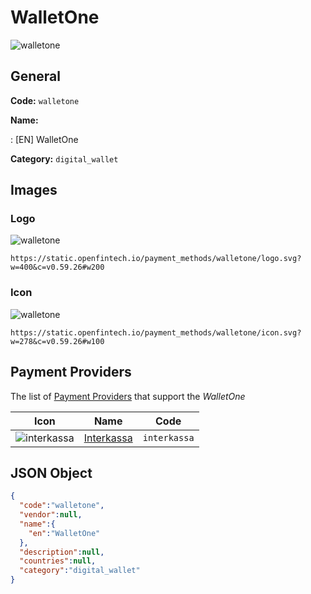 
# WalletOne 
![walletone](https://static.openfintech.io/payment_methods/walletone/logo.svg?w=400&c=v0.59.26#w200)  

## General 
**Code:** `walletone` 
 
**Name:** 
 
:	[EN] WalletOne 
 
**Category:** `digital_wallet` 
 

## Images 

### Logo 
![walletone](https://static.openfintech.io/payment_methods/walletone/logo.svg?w=400&c=v0.59.26#w200)  

```
https://static.openfintech.io/payment_methods/walletone/logo.svg?w=400&c=v0.59.26#w200
```  

### Icon 
![walletone](https://static.openfintech.io/payment_methods/walletone/icon.svg?w=278&c=v0.59.26#w100)  

```
https://static.openfintech.io/payment_methods/walletone/icon.svg?w=278&c=v0.59.26#w100
```  

## Payment Providers 
 
The list of [Payment Providers](/payment-providers/) that support the _WalletOne_ 

|Icon|Name|Code| 
|:---:|:---:|:---:| 
|![interkassa](https://static.openfintech.io/payment_providers/interkassa/icon.svg?w=278&c=v0.59.26#w100) |[Interkassa](/payment-providers/interkassa/)|`interkassa`| 
 

## JSON Object 

```json
{
  "code":"walletone",
  "vendor":null,
  "name":{
    "en":"WalletOne"
  },
  "description":null,
  "countries":null,
  "category":"digital_wallet"
}
```  
